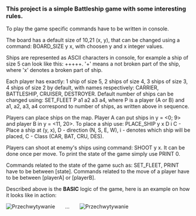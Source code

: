 <h3>This project is a simple Battleship game with some interesting rules.</h3>

To play the game specific commands have to be written in console.

The board has a default size of 10,21 (x, y), that can be changed using a command: BOARD_SIZE y x, with choosen y and x integer values.

Ships are represented as ASCII characters in console, for example a ship of size 5 can look like this: +++++. '+' means a not broken part of the ship, where 'x' denotes a broken part of ship.

Each player has exactly: 1 ship of size 5, 2 ships of size 4, 3 ships of size 3, 4 ships of size 2 by default, with names respectively: CARRIER, BATTLESHIP, CRUISER, DESTROYER. Default number of ships can be changed using: SET_FLEET P a1 a2 a3 a4, where P is a player (A or B) and a1, a2, a3, a4 correspond to number of ships, as written above in sequence.

Players can place ships on the map. Player A can put ships in y = <0; 9> and player B in y = <11, 20>.
To place a ship use: PLACE_SHIP y x D i C - Place a ship at (y, x), D - direction (N, S, E, W), i - denotes which ship will be placed, C - Class (CAR, BAT, CRU, DES).

Players can shoot at enemy's ships using command: SHOOT y x. It can be done once per move. 
To print the state of the game simply use PRINT 0.

Commands related to the state of the game such as: SET_FLEET, PRINT have to be between [state]. Commands related to the move of a player have to be between [playerA] or [playerB]. 

Described above is the <strong>BASIC</strong> logic of the game, here is an example on how it looks like in action:


![Przechwytywanie](https://user-images.githubusercontent.com/125133223/225187785-bfb39af5-d437-4e24-b512-ff9b0d40dce3.PNG) &nbsp; &nbsp; &nbsp; ... &nbsp; &nbsp; &nbsp;
![Przechwytywanie](https://user-images.githubusercontent.com/125133223/225188502-a580fdb6-5a39-4f70-8f9d-7d365a0c0cd7.PNG)
